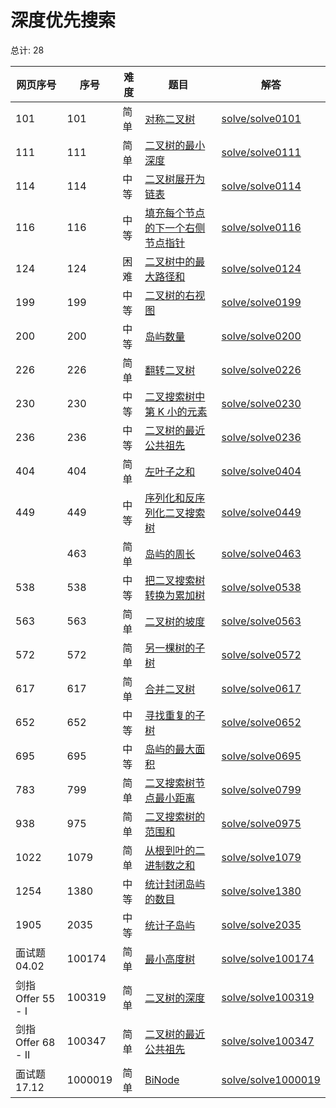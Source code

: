 # 深度优先搜索

<!--- table -->

总计: 28

| 网页序号           | 序号    | 难度 | 题目                                                                                                              | 解答                                        |
| ------------------ | ------- | ---- | ----------------------------------------------------------------------------------------------------------------- | ------------------------------------------- |
| 101                | 101     | 简单 | [对称二叉树](https://leetcode-cn.com/problems/symmetric-tree/)                                                    | [solve/solve0101](../solve/solve0101)       |
| 111                | 111     | 简单 | [二叉树的最小深度](https://leetcode-cn.com/problems/minimum-depth-of-binary-tree/)                                | [solve/solve0111](../solve/solve0111)       |
| 114                | 114     | 中等 | [二叉树展开为链表](https://leetcode-cn.com/problems/flatten-binary-tree-to-linked-list/)                          | [solve/solve0114](../solve/solve0114)       |
| 116                | 116     | 中等 | [填充每个节点的下一个右侧节点指针](https://leetcode-cn.com/problems/populating-next-right-pointers-in-each-node/) | [solve/solve0116](../solve/solve0116)       |
| 124                | 124     | 困难 | [二叉树中的最大路径和](https://leetcode-cn.com/problems/binary-tree-maximum-path-sum/)                            | [solve/solve0124](../solve/solve0124)       |
| 199                | 199     | 中等 | [二叉树的右视图](https://leetcode-cn.com/problems/binary-tree-right-side-view/)                                   | [solve/solve0199](../solve/solve0199)       |
| 200                | 200     | 中等 | [岛屿数量](https://leetcode-cn.com/problems/number-of-islands/)                                                   | [solve/solve0200](../solve/solve0200)       |
| 226                | 226     | 简单 | [翻转二叉树](https://leetcode-cn.com/problems/invert-binary-tree/)                                                | [solve/solve0226](../solve/solve0226)       |
| 230                | 230     | 中等 | [二叉搜索树中第 K 小的元素](https://leetcode-cn.com/problems/kth-smallest-element-in-a-bst/)                      | [solve/solve0230](../solve/solve0230)       |
| 236                | 236     | 中等 | [二叉树的最近公共祖先](https://leetcode-cn.com/problems/lowest-common-ancestor-of-a-binary-tree/)                 | [solve/solve0236](../solve/solve0236)       |
| 404                | 404     | 简单 | [左叶子之和](https://leetcode-cn.com/problems/sum-of-left-leaves/)                                                | [solve/solve0404](../solve/solve0404)       |
| 449                | 449     | 中等 | [序列化和反序列化二叉搜索树](https://leetcode-cn.com/problems/serialize-and-deserialize-bst/)                     | [solve/solve0449](../solve/solve0449)       |
|                    | 463     | 简单 | [岛屿的周长](https://leetcode-cn.com/problems/island-perimeter)                                                   | [solve/solve0463](../solve/solve0463)       |
| 538                | 538     | 中等 | [把二叉搜索树转换为累加树](https://leetcode-cn.com/problems/convert-bst-to-greater-tree/)                         | [solve/solve0538](../solve/solve0538)       |
| 563                | 563     | 简单 | [二叉树的坡度](https://leetcode-cn.com/problems/binary-tree-tilt/)                                                | [solve/solve0563](../solve/solve0563)       |
| 572                | 572     | 简单 | [另一棵树的子树](https://leetcode-cn.com/problems/subtree-of-another-tree/)                                       | [solve/solve0572](../solve/solve0572)       |
| 617                | 617     | 简单 | [合并二叉树](https://leetcode-cn.com/problems/merge-two-binary-trees/)                                            | [solve/solve0617](../solve/solve0617)       |
| 652                | 652     | 中等 | [寻找重复的子树](https://leetcode-cn.com/problems/find-duplicate-subtrees/)                                       | [solve/solve0652](../solve/solve0652)       |
| 695                | 695     | 中等 | [岛屿的最大面积](https://leetcode-cn.com/problems/max-area-of-island/)                                            | [solve/solve0695](../solve/solve0695)       |
| 783                | 799     | 简单 | [二叉搜索树节点最小距离](https://leetcode-cn.com/problems/minimum-distance-between-bst-nodes/)                    | [solve/solve0799](../solve/solve0799)       |
| 938                | 975     | 简单 | [二叉搜索树的范围和](https://leetcode-cn.com/problems/range-sum-of-bst/)                                          | [solve/solve0975](../solve/solve0975)       |
| 1022               | 1079    | 简单 | [从根到叶的二进制数之和](https://leetcode-cn.com/problems/sum-of-root-to-leaf-binary-numbers/)                    | [solve/solve1079](../solve/solve1079)       |
| 1254               | 1380    | 中等 | [统计封闭岛屿的数目](https://leetcode-cn.com/problems/number-of-closed-islands/)                                  | [solve/solve1380](../solve/solve1380)       |
| 1905               | 2035    | 中等 | [统计子岛屿](https://leetcode-cn.com/problems/count-sub-islands/)                                                 | [solve/solve2035](../solve/solve2035)       |
| 面试题 04.02       | 100174  | 简单 | [最小高度树](https://leetcode-cn.com/problems/minimum-height-tree-lcci/)                                          | [solve/solve100174](../solve/solve100174)   |
| 剑指 Offer 55 - I  | 100319  | 简单 | [二叉树的深度](https://leetcode-cn.com/problems/er-cha-shu-de-shen-du-lcof/)                                      | [solve/solve100319](../solve/solve100319)   |
| 剑指 Offer 68 - II | 100347  | 简单 | [二叉树的最近公共祖先](https://leetcode-cn.com/problems/er-cha-shu-de-zui-jin-gong-gong-zu-xian-lcof/)            | [solve/solve100347](../solve/solve100347)   |
| 面试题 17.12       | 1000019 | 简单 | [BiNode](https://leetcode-cn.com/problems/binode-lcci/)                                                           | [solve/solve1000019](../solve/solve1000019) |

